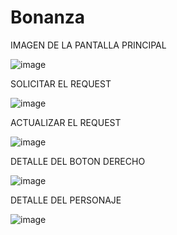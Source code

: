 # Bonanza
IMAGEN DE LA PANTALLA PRINCIPAL

![image](https://user-images.githubusercontent.com/43708098/185571937-30422c62-7280-4841-b3fd-d215a9024b0a.png)

SOLICITAR EL REQUEST

![image](https://user-images.githubusercontent.com/43708098/185572164-6e9fa62e-25d7-4138-9ad2-a2bad14caff1.png)

ACTUALIZAR EL REQUEST

![image](https://user-images.githubusercontent.com/43708098/185572256-7c1fdf4b-bbc6-4f6a-a4f8-9534d88b49af.png)

DETALLE DEL BOTON DERECHO

![image](https://user-images.githubusercontent.com/43708098/185572865-1e7342dd-e65c-4090-b857-5cd6f853c5ec.png)

DETALLE DEL PERSONAJE

![image](https://user-images.githubusercontent.com/43708098/185572956-d3779147-b8e3-4f14-a66e-d245a41d0671.png)

